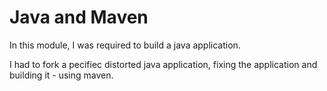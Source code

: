 # Java and Maven

In this module, I was required to build a java application.

I had to fork a pecifiec distorted java application, fixing the application and building it - using maven.

